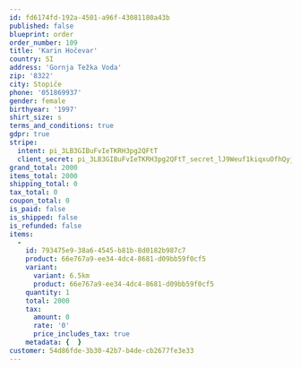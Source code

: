 ```yaml
---
id: fd6174fd-192a-4501-a96f-43081180a43b
published: false
blueprint: order
order_number: 109
title: 'Karin Hočevar'
country: SI
address: 'Gornja Težka Voda'
zip: '8322'
city: Stopiče
phone: '051869937'
gender: female
birthyear: '1997'
shirt_size: s
terms_and_conditions: true
gdpr: true
stripe:
  intent: pi_3LB3GIBuFvIeTKRH3pg2QFtT
  client_secret: pi_3LB3GIBuFvIeTKRH3pg2QFtT_secret_lJ9Weuf1kiqxuOfhQyjcamgUE
grand_total: 2000
items_total: 2000
shipping_total: 0
tax_total: 0
coupon_total: 0
is_paid: false
is_shipped: false
is_refunded: false
items:
  -
    id: 793475e9-38a6-4545-b81b-8d0182b987c7
    product: 66e767a9-ee34-4dc4-8681-d09bb59f0cf5
    variant:
      variant: 6.5km
      product: 66e767a9-ee34-4dc4-8681-d09bb59f0cf5
    quantity: 1
    total: 2000
    tax:
      amount: 0
      rate: '0'
      price_includes_tax: true
    metadata: {  }
customer: 54d86fde-3b30-42b7-b4de-cb2677fe3e33
---
```

